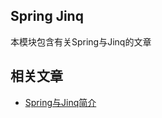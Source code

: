 ## Spring Jinq

本模块包含有关Spring与Jinq的文章

## 相关文章

+ [Spring与Jinq简介](http://tu-yucheng.github.io/springboot/2023/05/12/spring-jinq.html)